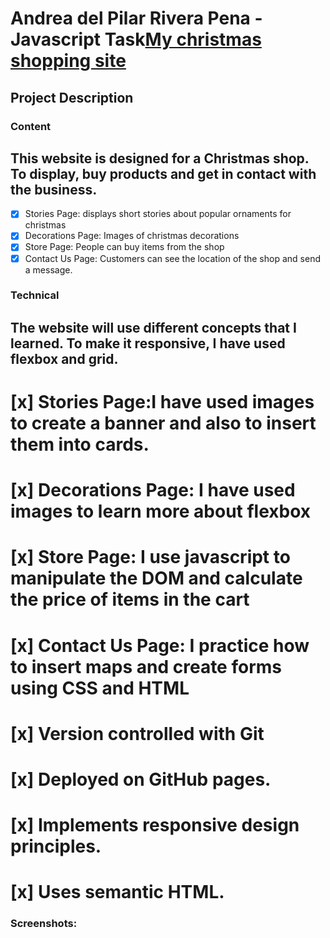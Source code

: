 # Andrea del Pilar Rivera Pena - Javascript Task[My christmas shopping site](https://andrea-rivera.github.io/Christmas_shopping_js/index.html)

## Project Description

### Content

## This website is designed for a Christmas shop. To display, buy products and get in contact with the business.

- [x] Stories Page: displays short stories about popular ornaments for christmas
- [x] Decorations Page: Images of christmas decorations
- [x] Store Page: People can buy items from the shop
- [x] Contact Us Page: Customers can see the location of the shop and send a message.

### Technical

## The website will use different concepts that I learned. To make it responsive, I have used flexbox and grid.

# [x] Stories Page:I have used images to create a banner and also to insert them into cards.

# [x] Decorations Page: I have used images to learn more about flexbox

# [x] Store Page: I use javascript to manipulate the DOM and calculate the price of items in the cart

# [x] Contact Us Page: I practice how to insert maps and create forms using CSS and HTML

# [x] Version controlled with Git

# [x] Deployed on GitHub pages.

# [x] Implements responsive design principles.

# [x] Uses semantic HTML.

### Screenshots:
